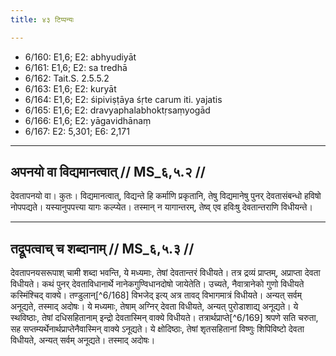 ```yaml
---
title: ४३ टिप्पन्यः

---
```

- 6/160: E1,6; E2: abhyudiyāt
- 6/161: E1,6; E2: sa tredhā
- 6/162: Tait.S. 2.5.5.2
- 6/163: E1,6; E2: kuryāt
- 6/164: E1,6; E2: śipiviṣṭāya śṛte carum iti. yajatis
- 6/165: E1,6; E2: dravyaphalabhoktṛsaṃyogād
- 6/166: E1,6; E2: yāgavidhānaṃ
- 6/167: E2: 5,301; E6: 2,171

____________________________________________


## अपनयो वा विद्यमानत्वात् // MS_६,५.२ //

देवतापनयो वा। कुतः। विद्यमानत्वात्, विद्यन्ते हि कर्माणि प्रकृतानि, तेषु विद्यमानेषु पुनर् देवतासंबन्धो हविषो नोपपद्यते। यस्यानुपपत्त्या यागः कल्प्येत। तस्मान् न यागान्तरम्, तेष्व् एव हविःषु देवतान्तराणि विधीयन्ते।


____________________________________________


## तद्रूपत्वाच् च शब्दानाम् // MS_६,५.३ //

देवतापनयसरूपाश् चामी शब्दा भवन्ति, ये मध्यमाः, तेषां देवतान्तरं विधीयते। तत्र द्रव्यं प्राप्तम्, अप्राप्ता देवता विधीयते। कथं पुनर् देवताविधानार्थे नानेकगुण्विधानदोषो जायेतेति। उच्यते, नैवात्रानेको गुणो विधीयते कस्मिंश्चिद् वाक्ये। तण्डुलान्[^6/168] विभजेद् इत्य् अत्र तावद् विभागमात्रं विधीयते। अन्यत् सर्वम् अनूद्यते, तस्माद् अदोषः। ये मध्यमाः, तेषाम् अग्निर् देवता विधीयते, अन्यत् पुरोडाशाद्य् अनूद्यते। ये स्थविष्ठाः, तेषां दधिसहितानाम् इन्द्रो देवतास्मिन् वाक्ये विधीयते। तत्रार्थप्राप्ते[^6/169] श्रपणे सति चरुता, सह सप्तम्यर्थेनार्थप्राप्तेनैवास्मिन् वाक्ये ऽनूद्यते। ये क्षोदिष्ठाः, तेषां शृतसहितानां विष्णुः शिपिविष्टो देवता विधीयते, अन्यत् सर्वम् अनूद्यते। तस्माद् अदोषः।
